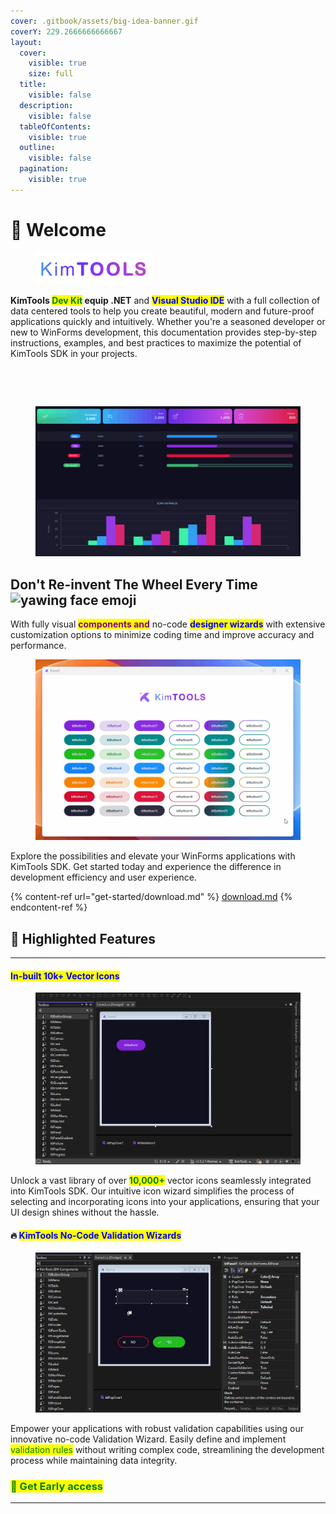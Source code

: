 ```yaml
---
cover: .gitbook/assets/big-idea-banner.gif
coverY: 229.2666666666667
layout:
  cover:
    visible: true
    size: full
  title:
    visible: false
  description:
    visible: false
  tableOfContents:
    visible: true
  outline:
    visible: false
  pagination:
    visible: true
---
```


# 🔹 Welcome

<div align="left" data-full-width="false">

<figure><img src=".gitbook/assets/kimtools-logo-soft-bright - short.png" alt="" width="188"><figcaption></figcaption></figure>

</div>

**KimTools **<mark style="color:green;">**Dev Kit**</mark> equip <mark style="color:purple;">**.NET**</mark> and <mark style="color:blue;">**Visual Studio IDE**</mark> with a full collection of data centered tools to help you create beautiful, modern and future-proof applications quickly and intuitively. Whether you're a seasoned developer or new to WinForms development, this documentation provides step-by-step instructions, examples, and best practices to maximize the potential of KimTools SDK in your projects.&#x20;



<figure><img src=".gitbook/assets/kimtools-theme-swithch.gif" alt=""><figcaption></figcaption></figure>

<div>

<figure><img src=".gitbook/assets/kimtools-table.gif" alt=""><figcaption></figcaption></figure>

 

<figure><img src=".gitbook/assets/kimtools-widgets.gif" alt=""><figcaption></figcaption></figure>

</div>

## Don't Re-invent The Wheel Every Time  <img src="https://img.daisyui.com/images/emoji/yawning-face@80.webp" alt="yawing face emoji" data-size="line">&#x20;

With fully visual <mark style="color:purple;">**components and**</mark> no-code <mark style="color:blue;">**designer wizards**</mark> with extensive customization options to minimize coding time and improve accuracy and performance.

<figure><img src=".gitbook/assets/kimtools-theme-toggle.gif" alt=""><figcaption></figcaption></figure>

Explore the possibilities and elevate your WinForms applications with KimTools SDK. Get started today and experience the difference in development efficiency and user experience.



{% content-ref url="get-started/download.md" %}
[download.md](get-started/download.md)
{% endcontent-ref %}



## 🔹 Highlighted Features

***

#### &#x20;     <mark style="color:blue;">In-built 10k+ Vector Icons</mark>&#x20;

<figure><img src=".gitbook/assets/kimtools-icons.gif" alt=""><figcaption></figcaption></figure>

Unlock a vast library of over <mark style="color:green;">**10,000+**</mark> vector icons seamlessly integrated into KimTools SDK. Our intuitive icon wizard simplifies the process of selecting and incorporating icons into your applications, ensuring that your UI design shines without the hassle.



#### &#x20;    🔥 <mark style="color:blue;">KimTools No-Code Validation Wizards</mark>

<figure><img src=".gitbook/assets/kimtools-validation.gif" alt=""><figcaption></figcaption></figure>

Empower your applications with robust validation capabilities using our innovative no-code Validation Wizard. Easily define and implement <mark style="color:green;">validation rules</mark> without writing complex code, streamlining the development process while maintaining data integrity.





### <mark style="color:green;">💚  Get Early access</mark> &#x20;

***
